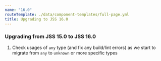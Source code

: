 ```yaml
---
name: "16.0"
routeTemplate: ./data/component-templates/full-page.yml
title: Upgrading to JSS 16.0
---
```


### Upgrading from JSS 15.0 to JSS 16.0

1. Check usages of `any` type (and fix any build/lint errors) as we start to migrate from `any` to `unknown` or more specific types